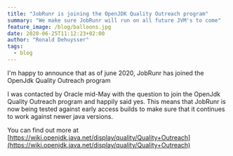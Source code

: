 ```yaml
---
title: "JobRunr is joining the OpenJDK Quality Outreach program"
summary: "We make sure JobRunr will run on all future JVM's to come"
feature_image: /blog/balloons.jpg
date: 2020-06-25T11:12:23+02:00
author: "Ronald Dehuysser"
tags:
  - blog
---
```

I'm happy to announce that as of june 2020, JobRunr has joined the OpenJdk Quality Outreach program

I was contacted by Oracle mid-May with the question to join the OpenJdk Quality Outreach program and happily said yes. This means that JobRunr is now being tested against early access builds to make sure that it continues to work against newer java versions.

You can find out more at [https://wiki.openjdk.java.net/display/quality/Quality+Outreach](https://wiki.openjdk.java.net/display/quality/Quality+Outreach)